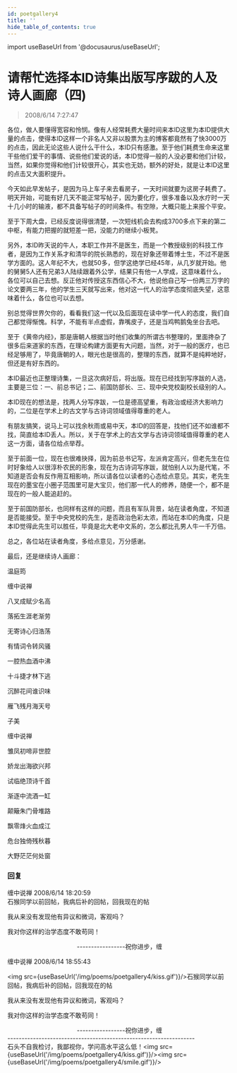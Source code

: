 ```yaml
---
id: poetgallery4
title: ''
hide_table_of_contents: true
---
```


import useBaseUrl from '@docusaurus/useBaseUrl';

# 请帮忙选择本ID诗集出版写序跋的人及诗人画廊（四)

> 2008/6/14 7:27:47

<div style={{color: '#0000FF', fontSize: '18px', fontWeight: '500', textAlign: 'left', lineHeight: '180%'}}>

各位，做人要懂得宽容和怜悯。像有人经常耗费大量时间来本ID这里为本ID提供大量的点击，使得本ID这样一个非名人又非以股票为主的博客都竟然有了快3000万的点击，因此无论这些人说什么干什么，本ID只有感激。至于他们耗费生命来这里干些他们爱干的事情、说些他们爱说的话，本ID觉得一般的人没必要和他们计较，当然，如果你觉得和他们计较很开心，其实也无妨，额外的好处，就是让本ID这里的点击又大面积提升。

 

今天如此早发帖子，是因为马上车子来去看房子，一天时间就要为这房子耗费了。明天开始，可能有好几天不能正常写帖子，因为要化疗，很多准备以及水疗时一天十几小时的输液，都不具备写帖子的时间条件。有空隙，大概只能上来报个平安。

 

至于下周大盘，已经反度说得很清楚，一次短线机会去构成3700多点下来的第二中枢，有能力把握的就短差一把，没能力的继续小板凳。

 

另外，本ID昨天说的牛人，本职工作并不是医生，而是一个教授级别的科技工作者，是因为工作关系才和清华的院长熟悉的，现在好象还带着博士生，不过不是医学方面的。这人年纪不大，也就50多，但学这绝学已经45年，从几岁就开始。他的舅舅5人还有兄弟3人陆续跟着外公学，结果只有他一人学成，这意味着什么，各位可以自己去想。反正他对传授这东西信心不大，他说他自己写一份两三万字的论文要两三年，他的学生三天就写出来，他对这一代人的治学态度彻底失望，这意味着什么，各位也可以去想。

 

别总觉得世界欠你的，看看我们这一代以及后面现在读中学一代人的态度，我们自己都觉得惭愧。科学，不能有半点虚假，靠嘴皮子，还是当鸡鸭鹅兔坐台去吧。

 

至于《黄帝内经》，那是唐朝人根据当时他们收集的所谓古书整理的，里面搀杂了很多后来道家的东西，在理论构建方面更有大问题，当然，对于一般的医疗，也已经足够用了，毕竟唐朝的人，眼光也是很高的，整理的东西，就算不是纯粹地好，但还是有好东西的。

 

本ID最近也正整理诗集，一旦这次病好后，将出版。现在已经找到写序跋的人选，主要是三位：一、前总书记；二、前国防部长、三、现中央党校副校长级别的人。

 

本ID现在的想法是，找两人分写序跋，一位是德高望重，有政治或经济大影响力的，二位是在学术上的古文学与古诗词领域值得尊重的老人。

 

有朋友搞笑，说马上可以找余秋雨或易中天，本ID的回答是，找他们还不如谁都不找，简直给本ID丢人。所以，关于在学术上的古文学与古诗词领域值得尊重的老人这一方面，请各位给点举荐。

 

至于前面一位，现在也很难抉择，因为前总书记写，左派肯定高兴，但老先生在位时好象给人以很淳朴农民的形象，现在为古诗词写序跋，就怕别人以为是代笔，不知道是否会有反作用互相影响，所以请各位以读者的心态给点意见。其实，老先生现在的墨宝在小圈子范围里可是大宝贝，他们那一代人的修养，随便一个，都不是现在的一般人能追赶的。

 

至于前国防部长，也同样有这样的问题，而且有军队背景，站在读者角度，不知道是否能接受。至于中央党校的先生，是否政治色彩太浓，而站在本ID的角度，只是本ID觉得此先生可以胜任，毕竟是北大老中文系的，怎么都比孔男人牛一千万倍。

 

总之，各位站在读者角度，多给点意见，万分感谢。

 

最后，还是继续诗人画廊：
</div>
 
<div style={{color:'#FF0000', fontSize: '56px', fontWeight: '500', textAlign: 'center', lineHeight: '150%'}}>

温庭筠
</div>
 
<div style={{color:'#FF0000', fontSize: '32px', fontWeight: '500', textAlign: 'center', lineHeight: '250%'}}>

缠中说禅
</div>

 
<div style={{color:'#FF0000', fontSize: '32px', fontWeight: '500', textAlign: 'center', lineHeight: '100%'}}>

八叉成赋少名高

落拓生涯老渐劳

无寄诗心归浩荡

有情词令转风骚

一腔热血酒中沸

十斗捷才林下逃

沉醉花间谁识味

雁飞残月海天号
</div>
 

 
<div style={{color:'#FF0000', fontSize: '56px', fontWeight: '500', textAlign: 'center', lineHeight: '150%', marginTop: '50px'}}>

子美
</div>

  
<div style={{color:'#FF0000', fontSize: '32px', fontWeight: '500', textAlign: 'center', lineHeight: '250%'}}>

缠中说禅
</div>
 
<div style={{color:'#FF0000', fontSize: '32px', fontWeight: '500', textAlign: 'center', lineHeight: '100%'}}>

雏凤初啼非世腔

娇龙出海欲兴邦

试临绝顶诗千首

渐逐中流酒一缸

颠簸朱门骨堆路

飘零烽火血成江

危台独倚残秋暮

大野茫茫何处窗
</div>

### 回复

<div class='blog-comment'>
<span class='blog-comment-chan'>缠中说禅</span> 2008/6/14 18:20:59<br/>
石猴同学以前回帖，我病后补的回帖，回我现在的帖

我从来没有发现他有异议和微词，客观吗？

我对你这样的治学态度不敢苟同！
                                 
&nbsp;&nbsp;&nbsp;&nbsp;&nbsp;&nbsp;&nbsp;&nbsp;&nbsp;&nbsp;&nbsp;&nbsp;&nbsp;&nbsp;&nbsp;&nbsp;&nbsp;&nbsp;&nbsp;&nbsp;&nbsp;&nbsp;&nbsp;&nbsp;&nbsp;&nbsp;&nbsp;&nbsp;&nbsp;&nbsp;&nbsp;&nbsp;&nbsp;&nbsp;&nbsp;&nbsp;&nbsp;&nbsp;&nbsp;&nbsp;-----------------祝你进步，缠

</div>

<div class='blog-comment'>
<span class='blog-comment-chan'>缠中说禅</span> 2008/6/14 18:55:43<br/>

<img src={useBaseUrl('/img/poems/poetgallery4/kiss.gif')}/>石猴同学以前回帖，我病后补的回帖，回我现在的帖

我从来没有发现他有异议和微词，客观吗？

我对你这样的治学态度不敢苟同！
                                 
&nbsp;&nbsp;&nbsp;&nbsp;&nbsp;&nbsp;&nbsp;&nbsp;&nbsp;&nbsp;&nbsp;&nbsp;&nbsp;&nbsp;&nbsp;&nbsp;&nbsp;&nbsp;&nbsp;&nbsp;&nbsp;&nbsp;&nbsp;&nbsp;&nbsp;&nbsp;&nbsp;&nbsp;&nbsp;&nbsp;&nbsp;&nbsp;&nbsp;&nbsp;&nbsp;&nbsp;&nbsp;&nbsp;&nbsp;&nbsp;-----------------祝你进步，缠<br/>
------------------------------------------------------------------<br/>
石头不自我检讨，我鄙视你，学问高水平这么低！<img src={useBaseUrl('/img/poems/poetgallery4/kiss.gif')}/><img src={useBaseUrl('/img/poems/poetgallery4/smile.gif')}/>

</div>